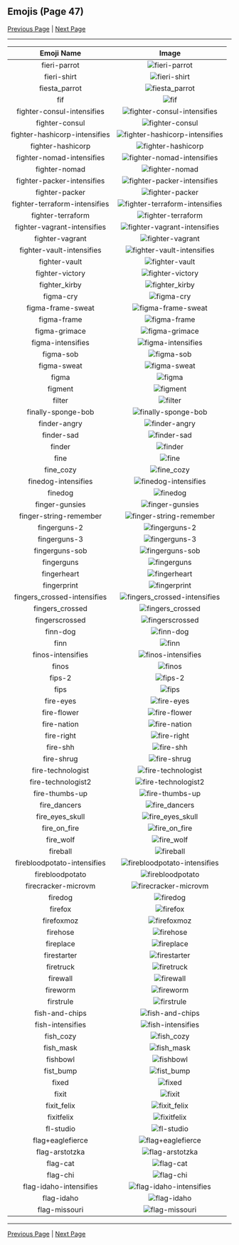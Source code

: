 
## Emojis (Page 47)

[Previous Page](/docs/hc/page-f-0046.md)
  | [Next Page](/docs/hc/page-f-0048.md)

<hr />

|Emoji Name|Image|
| :-: | :-: |
|fieri-parrot| ![fieri-parrot](/emojis/hc/fieri-parrot.gif)|
|fieri-shirt| ![fieri-shirt](/emojis/hc/fieri-shirt.png)|
|fiesta_parrot| ![fiesta_parrot](/emojis/hc/fiesta_parrot.gif)|
|fif| ![fif](/emojis/hc/fif.png)|
|fighter-consul-intensifies| ![fighter-consul-intensifies](/emojis/hc/fighter-consul-intensifies.gif)|
|fighter-consul| ![fighter-consul](/emojis/hc/fighter-consul.png)|
|fighter-hashicorp-intensifies| ![fighter-hashicorp-intensifies](/emojis/hc/fighter-hashicorp-intensifies.gif)|
|fighter-hashicorp| ![fighter-hashicorp](/emojis/hc/fighter-hashicorp.png)|
|fighter-nomad-intensifies| ![fighter-nomad-intensifies](/emojis/hc/fighter-nomad-intensifies.gif)|
|fighter-nomad| ![fighter-nomad](/emojis/hc/fighter-nomad.png)|
|fighter-packer-intensifies| ![fighter-packer-intensifies](/emojis/hc/fighter-packer-intensifies.gif)|
|fighter-packer| ![fighter-packer](/emojis/hc/fighter-packer.png)|
|fighter-terraform-intensifies| ![fighter-terraform-intensifies](/emojis/hc/fighter-terraform-intensifies.gif)|
|fighter-terraform| ![fighter-terraform](/emojis/hc/fighter-terraform.png)|
|fighter-vagrant-intensifies| ![fighter-vagrant-intensifies](/emojis/hc/fighter-vagrant-intensifies.gif)|
|fighter-vagrant| ![fighter-vagrant](/emojis/hc/fighter-vagrant.png)|
|fighter-vault-intensifies| ![fighter-vault-intensifies](/emojis/hc/fighter-vault-intensifies.gif)|
|fighter-vault| ![fighter-vault](/emojis/hc/fighter-vault.png)|
|fighter-victory| ![fighter-victory](/emojis/hc/fighter-victory.gif)|
|fighter_kirby| ![fighter_kirby](/emojis/hc/fighter_kirby.gif)|
|figma-cry| ![figma-cry](/emojis/hc/figma-cry.png)|
|figma-frame-sweat| ![figma-frame-sweat](/emojis/hc/figma-frame-sweat.png)|
|figma-frame| ![figma-frame](/emojis/hc/figma-frame.png)|
|figma-grimace| ![figma-grimace](/emojis/hc/figma-grimace.png)|
|figma-intensifies| ![figma-intensifies](/emojis/hc/figma-intensifies.gif)|
|figma-sob| ![figma-sob](/emojis/hc/figma-sob.png)|
|figma-sweat| ![figma-sweat](/emojis/hc/figma-sweat.png)|
|figma| ![figma](/emojis/hc/figma.png)|
|figment| ![figment](/emojis/hc/figment.png)|
|filter| ![filter](/emojis/hc/filter.png)|
|finally-sponge-bob| ![finally-sponge-bob](/emojis/hc/finally-sponge-bob.gif)|
|finder-angry| ![finder-angry](/emojis/hc/finder-angry.png)|
|finder-sad| ![finder-sad](/emojis/hc/finder-sad.png)|
|finder| ![finder](/emojis/hc/finder.png)|
|fine| ![fine](/emojis/hc/fine.png)|
|fine_cozy| ![fine_cozy](/emojis/hc/fine_cozy.png)|
|finedog-intensifies| ![finedog-intensifies](/emojis/hc/finedog-intensifies.gif)|
|finedog| ![finedog](/emojis/hc/finedog.png)|
|finger-gunsies| ![finger-gunsies](/emojis/hc/finger-gunsies.png)|
|finger-string-remember| ![finger-string-remember](/emojis/hc/finger-string-remember.png)|
|fingerguns-2| ![fingerguns-2](/emojis/hc/fingerguns-2.png)|
|fingerguns-3| ![fingerguns-3](/emojis/hc/fingerguns-3.png)|
|fingerguns-sob| ![fingerguns-sob](/emojis/hc/fingerguns-sob.png)|
|fingerguns| ![fingerguns](/emojis/hc/fingerguns.png)|
|fingerheart| ![fingerheart](/emojis/hc/fingerheart.png)|
|fingerprint| ![fingerprint](/emojis/hc/fingerprint.png)|
|fingers_crossed-intensifies| ![fingers_crossed-intensifies](/emojis/hc/fingers_crossed-intensifies.gif)|
|fingers_crossed| ![fingers_crossed](/emojis/hc/fingers_crossed.png)|
|fingerscrossed| ![fingerscrossed](/emojis/hc/fingerscrossed.png)|
|finn-dog| ![finn-dog](/emojis/hc/finn-dog.png)|
|finn| ![finn](/emojis/hc/finn.gif)|
|finos-intensifies| ![finos-intensifies](/emojis/hc/finos-intensifies.gif)|
|finos| ![finos](/emojis/hc/finos.gif)|
|fips-2| ![fips-2](/emojis/hc/fips-2.png)|
|fips| ![fips](/emojis/hc/fips.gif)|
|fire-eyes| ![fire-eyes](/emojis/hc/fire-eyes.png)|
|fire-flower| ![fire-flower](/emojis/hc/fire-flower.png)|
|fire-nation| ![fire-nation](/emojis/hc/fire-nation.png)|
|fire-right| ![fire-right](/emojis/hc/fire-right.png)|
|fire-shh| ![fire-shh](/emojis/hc/fire-shh.png)|
|fire-shrug| ![fire-shrug](/emojis/hc/fire-shrug.png)|
|fire-technologist| ![fire-technologist](/emojis/hc/fire-technologist.gif)|
|fire-technologist2| ![fire-technologist2](/emojis/hc/fire-technologist2.png)|
|fire-thumbs-up| ![fire-thumbs-up](/emojis/hc/fire-thumbs-up.png)|
|fire_dancers| ![fire_dancers](/emojis/hc/fire_dancers.png)|
|fire_eyes_skull| ![fire_eyes_skull](/emojis/hc/fire_eyes_skull.png)|
|fire_on_fire| ![fire_on_fire](/emojis/hc/fire_on_fire.gif)|
|fire_wolf| ![fire_wolf](/emojis/hc/fire_wolf.png)|
|fireball| ![fireball](/emojis/hc/fireball.jpg)|
|firebloodpotato-intensifies| ![firebloodpotato-intensifies](/emojis/hc/firebloodpotato-intensifies.gif)|
|firebloodpotato| ![firebloodpotato](/emojis/hc/firebloodpotato.gif)|
|firecracker-microvm| ![firecracker-microvm](/emojis/hc/firecracker-microvm.png)|
|firedog| ![firedog](/emojis/hc/firedog.png)|
|firefox| ![firefox](/emojis/hc/firefox.png)|
|firefoxmoz| ![firefoxmoz](/emojis/hc/firefoxmoz.png)|
|firehose| ![firehose](/emojis/hc/firehose.png)|
|fireplace| ![fireplace](/emojis/hc/fireplace.png)|
|firestarter| ![firestarter](/emojis/hc/firestarter.jpg)|
|firetruck| ![firetruck](/emojis/hc/firetruck.png)|
|firewall| ![firewall](/emojis/hc/firewall.gif)|
|fireworm| ![fireworm](/emojis/hc/fireworm.jpg)|
|firstrule| ![firstrule](/emojis/hc/firstrule.jpg)|
|fish-and-chips| ![fish-and-chips](/emojis/hc/fish-and-chips.png)|
|fish-intensifies| ![fish-intensifies](/emojis/hc/fish-intensifies.gif)|
|fish_cozy| ![fish_cozy](/emojis/hc/fish_cozy.png)|
|fish_mask| ![fish_mask](/emojis/hc/fish_mask.png)|
|fishbowl| ![fishbowl](/emojis/hc/fishbowl.gif)|
|fist_bump| ![fist_bump](/emojis/hc/fist_bump.gif)|
|fixed| ![fixed](/emojis/hc/fixed.png)|
|fixit| ![fixit](/emojis/hc/fixit.png)|
|fixit_felix| ![fixit_felix](/emojis/hc/fixit_felix.png)|
|fixitfelix| ![fixitfelix](/emojis/hc/fixitfelix.png)|
|fl-studio| ![fl-studio](/emojis/hc/fl-studio.png)|
|flag+eaglefierce| ![flag+eaglefierce](/emojis/hc/flag+eaglefierce.png)|
|flag-arstotzka| ![flag-arstotzka](/emojis/hc/flag-arstotzka.jpg)|
|flag-cat| ![flag-cat](/emojis/hc/flag-cat.png)|
|flag-chi| ![flag-chi](/emojis/hc/flag-chi.png)|
|flag-idaho-intensifies| ![flag-idaho-intensifies](/emojis/hc/flag-idaho-intensifies.gif)|
|flag-idaho| ![flag-idaho](/emojis/hc/flag-idaho.png)|
|flag-missouri| ![flag-missouri](/emojis/hc/flag-missouri.png)|

<hr/>

[Previous Page](/docs/hc/page-f-0046.md)
  | [Next Page](/docs/hc/page-f-0048.md)